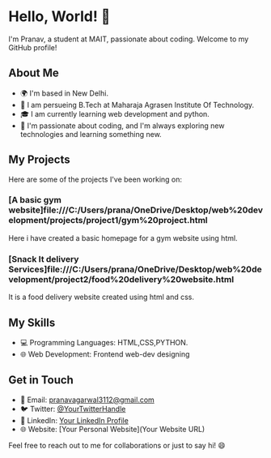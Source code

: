 # Hello, World! 👋

I'm Pranav, a student at MAIT, passionate about coding. Welcome to my GitHub profile!

## About Me

- 🌍 I'm based in New Delhi.
- 💼 I am persueing B.Tech at Maharaja Agrasen Institute Of Technology.
- 🎓 I am currently learning web development and python.
- 🚀 I'm passionate about coding, and I'm always exploring new technologies and learning something new.

## My Projects

Here are some of the projects I've been working on:

### [A basic gym website]file:///C:/Users/prana/OneDrive/Desktop/web%20development/projects/project1/gym%20project.html

Here i have created a basic homepage for a gym website using html.

### [Snack It delivery Services]file:///C:/Users/prana/OneDrive/Desktop/web%20development/project2/food%20delivery%20website.html

It is a food delivery website created using html and css.





## My Skills

- 💻 Programming Languages: HTML,CSS,PYTHON.
- 🌐 Web Development: Frontend web-dev designing

## Get in Touch

- 📧 Email: pranavagarwal3112@gmail.com
- 🐦 Twitter: [@YourTwitterHandle](https://twitter.com/YourTwitterHandle)
- 💼 LinkedIn: [Your LinkedIn Profile](https://www.linkedin.com/in/YourLinkedInProfile)
- 🌐 Website: [Your Personal Website](Your Website URL)

Feel free to reach out to me for collaborations or just to say hi! 😄

